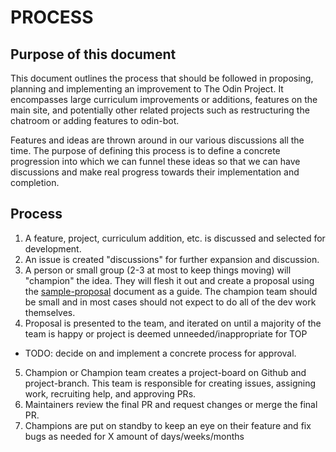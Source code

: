 # PROCESS

## Purpose of this document

This document outlines the process that should be followed in proposing, planning and implementing an improvement to The Odin Project.  It encompasses large curriculum improvements or additions, features on the main site, and potentially other related projects such as restructuring the chatroom or adding features to odin-bot.

Features and ideas are thrown around in our various discussions all the time. The purpose of defining this process is to define a concrete progression into which we can funnel these ideas so that we can have discussions and make real progress towards their implementation and completion.

## Process
1. A feature, project, curriculum addition, etc. is discussed and selected for development.
2. An issue is created "discussions" for further expansion and discussion.
3. A person or small group (2-3 at most to keep things moving) will "champion" the idea. They will flesh it out and create a proposal using the [sample-proposal](https://github.com/TheOdinProject/discussions/blob/master/proposals/sample-proposal/README.md) document as a guide. The champion team should be small and in most cases should not expect to do all of the dev work themselves.
4. Proposal is presented to the team, and iterated on until a majority of the team is happy or project is deemed unneeded/inappropriate for TOP
  - TODO: decide on and implement a concrete process for approval.
5. Champion or Champion team creates a project-board on Github and project-branch. This team is responsible for creating issues, assigning work, recruiting help, and approving PRs.
6. Maintainers review the final PR and request changes or merge the final PR.
7. Champions are put on standby to keep an eye on their feature and fix bugs as needed for X amount of days/weeks/months
